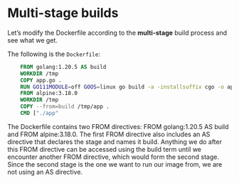 # Multi-stage builds

Let’s modify the Dockerfile according to the **multi-stage** build process and see what we get.

The following is the `Dockerfile`:

```Dockerfile
    FROM golang:1.20.5 AS build
    WORKDIR /tmp
    COPY app.go .
    RUN GO111MODULE=off GOOS=linux go build -a -installsuffix cgo -o app . && chmod +x ./app
    FROM alpine:3.18.0
    WORKDIR /tmp
    COPY --from=build /tmp/app .
    CMD ["./app"
```

The Dockerfile contains two FROM directives: FROM golang:1.20.5 AS build and FROM alpine:3.18.0. The first FROM directive also includes an AS directive that declares the stage and names it build. Anything we do after this FROM directive can be accessed using the build term until we encounter another FROM directive, which would form the second stage. Since the second stage is the one we want to run our image from, we are not using an AS directive.